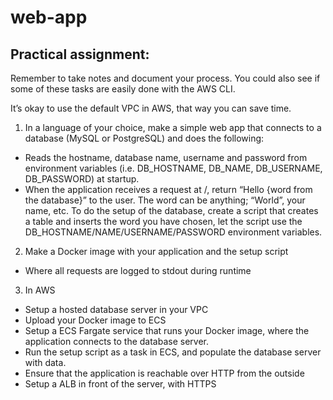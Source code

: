 # web-app

## Practical assignment:
Remember to take notes and document your process. You could also see if some of these tasks are easily done with the AWS CLI.

It’s okay to use the default VPC in AWS, that way you can save time.

1. In a language of your choice, make a simple web app that connects to a database (MySQL or PostgreSQL) and does the following:

  * Reads the hostname, database name, username and password from
environment variables (i.e. DB_HOSTNAME, DB_NAME, DB_USERNAME, DB_PASSWORD) at startup.
  * When the application receives a request at /, return “Hello {word from the
database}” to the user. The word can be anything; “World”, your name, etc.
To do the setup of the database, create a script that creates a table and inserts the word you have chosen, let the script use the DB_HOSTNAME/NAME/USERNAME/PASSWORD environment variables.

2. Make a Docker image with your application and the setup script

  * Where all requests are logged to stdout during runtime

3. In AWS

  * Setup a hosted database server in your VPC
  * Upload your Docker image to ECS
  * Setup a ECS Fargate service that runs your Docker image, where the application connects to the database server.
  * Run the setup script as a task in ECS, and populate the database server with data.
  * Ensure that the application is reachable over HTTP from the outside
  * Setup a ALB in front of the server, with HTTPS